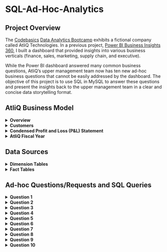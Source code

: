 # SQL-Ad-Hoc-Analytics

## Project Overview
The [Codebasics](https://codebasics.io/) [Data Analytics Bootcamp](https://codebasics.io/bootcamps/data-analytics-bootcamp-with-practical-job-assistance) exhibits a fictional company called AtliQ Technologies. In a previous project, [Power BI Business Insights 360](https://github.com/mike-li8/Power-BI-Business-Insights-360/blob/main/README.md), I built a dashboard that provided insights into various business verticals (finance, sales, marketing, supply chain, and executive).

While the Power BI dashboard answered many common business questions, AtliQ’s upper management team now has ten new ad-hoc business questions that cannot be easily addressed by the dashboard. The objective of this project is to use SQL in MySQL to answer these questions and present the insights back to the upper management team in a clear and concise data storytelling format.










## AtliQ Business Model

<details>
  <summary><b>Overview</b></summary>

### Overview
AtliQ manufactures computer hardware **products** (e.g., mouse, keyboard, printer, monitor) and then sells them to various **customers** which are stores such as Amazon and Best Buy. Hence, AtliQ's customers are in the form of <ins>store businesses</ins> (e.g., Amazon, Best Buy) and should not be confused with customers in the form of people (i.e., the people purchasing products from Amazon or Best Buy).
</details>

<details>
  <summary><b>Customers</b></summary>

### Customers
AtliQ's customers are categorized into two different **platforms**:
1. Brick & Motar
   * stores that have physical location(s)
2. E-Commerce
   * stores which only sell products online

AtliQ's customers are categorized into three different **channels**:
1. Retailer
   * Stores not owned by AtliQ (e.g. Amazon, Best Buy)
3. Direct
   * Stores owned by AtliQ. These are AltiQ Exclusive and AtliQ E-Store.
5. Distributor
   * Some markets have laws/regulations which only allow AtliQ to sell products to a distributor type customer within that market. AtliQ sells products to the distributor; the distributor then sells the products to various stores within that market.
</details>





<details>
  <summary><b>Condensed Profit and Loss (P&L) Statement</b></summary>

### Condensed Profit and Loss (P&L) Statement
This example of a simplified P&L statement should give a better understanding of AtliQ's business model. In this example, the P&L calculations and values are derived from one sales transaction of one product being sold to one customer.
| Line Item | Description | P & L Value Formula | P&L Value Calculation | P & L Value |
| :- | :- | :- | :- | -: |
| Gross Price |  The base price of a product | not applicable | `not applicable` | `$50.00` |
| Pre-Invoice Deduction | For every fiscal year, the sales team determines a<br>pre-invoice deduction percentage for each<br><ins>specific customer</ins>. The pre-invoice deduction<br>percentage is based on AtliQ's relationship and<br>experience with the customer. The pre-invoice<br>deduction is applied to the gross price of the<br>product before it is billed to the customer. In this<br>example, the customer receives a pre-invoice<br>deduction of 10% of gross price. | (Gross Price $) *<br> (Pre&nbsp;Invoice&nbsp;Deduction&nbsp;%) | `$50.00` *<br>`0.10` | `$5.00` |
| Net Invoice Sales | The amount of money that is billed to the<br>customer to obtain the product, after<br>pre invoice deductions are subtracted<br>from gross price. | (Gross Price $) -<br>(Pre&nbsp;Invoice Deduction $) | `$50.00` -<br>`$5.00` | `$45.00` |
| Post-Invoice Deudctions | For&nbsp;each&nbsp;calendar&nbsp;month,&nbsp;the&nbsp;sales&nbsp;team<br>determines&nbsp;a&nbsp;post-invoice&nbsp;deduction&nbsp;percentage<br>based&nbsp;on&nbsp;a&nbsp;<ins>specific&nbsp;customer&nbsp;and&nbsp;product</ins>.&nbsp;For<br>example,&nbsp;if&nbsp;AtliQ&nbsp;sells&nbsp;a&nbsp;product&nbsp;to&nbsp;a&nbsp;customer<br>and&nbsp;that&nbsp;customer&nbsp;agrees&nbsp;to&nbsp;display&nbsp;the&nbsp;product&nbsp;at<br>a&nbsp;prime&nbsp;location&nbsp;within&nbsp;the&nbsp;store&nbsp;during&nbsp;a<br>specific&nbsp;calendar&nbsp;month,&nbsp;AtliQ&nbsp;may&nbsp;pay&nbsp;that<br>customer&nbsp;a&nbsp;post-invoice&nbsp;deduction.&nbsp;AtliQ&nbsp;pays&nbsp;a<br>post-invoice&nbsp;deduction&nbsp;amount&nbsp;as&nbsp;a&nbsp;rebate&nbsp;to&nbsp;the<br>customer&nbsp;after&nbsp;net&nbsp;invoice&nbsp;sales.&nbsp;In&nbsp;this&nbsp;example,<br>the&nbsp;customer&nbsp;receives&nbsp;a&nbsp;post-invoice&nbsp;deduction&nbsp;of<br>20%&nbsp;of&nbsp;net&nbsp;invoice&nbsp;sales. | not applicable | `$45.00` *<br>`0.20` | `$9.00` |
| Net Sales | AtliQ's Revenue | (Net Invoice Sales $) -<br>(Post-Invoice Deudctions $) | `$45.00` -<br>`$9.00` | `$36.00` |
| Cost of Goods Sold (COGS $) | Expenses AtliQ incurs such as manufacturing<br>products, shipping products, and storing products<br>in warehouses. | (Manufacturing Cost $) +<br>(Freight Cost $) +<br>(Other COGS $) | `not applicable` | `$16.00` |
| Gross Margin | AtliQ's Profit after deducing COGS from Net Sales. | (Net Sales $) -<br>(COGS $) | `$36.00` -<br>`$16.00` | `$20.00` |
| Operational Expenses | Expenses AtliQ incurs from activities such as<br>advertising and promotions of products<br>performed by the marketing team. | (Ads & Promotions $) +<br>(Other&nbsp;Operational&nbsp;Expense&nbsp;$) | `not applicable` | `$15.00` |
| Net Profit | AtliQ's Profit after deducting operational expenses<br>from gross margin. | (Gross Margin $) -<br>(Operational Expenses $) | `$20.00` -<br>`$15.00` | `$5.00` |
</details>


<details>
  <summary><b>AtliQ Fiscal Year</b></summary>

### AtliQ Fiscal Year
AtliQ's fiscal year begins in September and ends in August the following year. The example below shows AtliQ's fiscal dates (for fiscal year 2021) compared to calendar dates.
| 	Calendar Month and Year	 | 	AtliQ Fiscal Year	 | 	AtliQ Fiscal Month Number | 	AtliQ Fiscal Quarter	 |
| 	-:	 | 	-:	 | 	-:	 | 	-:	 |
| 	September 2020	 | 	2021	 | 	1	 | 	Q1	 |
| 	October 2020	 | 	2021	 | 	2	 | 	Q1	 |
| 	November 2020	 | 	2021	 | 	3	 | 	Q1	 |
| 	December 2020	 | 	2021	 | 	4	 | 	Q2	 |
| 	January 2021	 | 	2021	 | 	5	 | 	Q2	 |
| 	February 2021	 | 	2021	 | 	6	 | 	Q2	 |
| 	March 2021	 | 	2021	 | 	7	 | 	Q3	 |
| 	April 2021	 | 	2021	 | 	8	 | 	Q3	 |
| 	May 2021	 | 	2021	 | 	9	 | 	Q3	 |
| 	June 2021	 | 	2021	 | 	10	 | 	Q4	 |
| 	July 2021	 | 	2021	 | 	11	 | 	Q4	 |
| 	August 2021	 | 	2021	 | 	12	 | 	Q4	 |
</details>































## Data Sources

<details>
  <summary><b>Dimension Tables</b></summary>

### Dimension Tables
The following **dimension tables** are in MySQL schema `gdb023`. Sample records from the dimension tables are provided below.

**dim_customer**
| customer_code | customer         | platform     | channel   | market       | sub_zone | region |
|-------------:|:---------------|:--------------|:------------|:------------|:---------|:-------|
| 90004067     | Amazon          | E-Commerce  | Retailer | Japan      | ROA     | APAC   |
| 90004068     | Amazon          | E-Commerce  | Retailer | Japan      | ROA     | APAC   |
| 90007197     | Amazon          | E-Commerce  | Retailer | South Korea | ROA     | APAC   |
| 90022081     | Amazon          | E-Commerce  | Retailer | USA        | NA      | NA     |
| 90022082     | Amazon          | E-Commerce  | Retailer | USA        | NA      | NA     |
| 90023023     | Amazon          | E-Commerce  | Retailer | Canada     | NA      | NA     |
| 90023030     | Amazon          | E-Commerce  | Retailer | Canada     | NA      | NA     |
| 70004070     | Atliq e Store   | E-Commerce  | Direct   | Japan      | ROA     | APAC   |
| 70007199     | Atliq e Store   | E-Commerce  | Direct   | South Korea | ROA     | APAC   |
| 70022085     | Atliq e Store   | E-Commerce  | Direct   | USA        | NA      | NA     |
| 70023032     | Atliq e Store   | E-Commerce  | Direct   | Canada     | NA      | NA     |
| 70004069     | Atliq Exclusive | Brick & Mortar | Direct | Japan      | ROA     | APAC   |
| 70007198     | Atliq Exclusive | Brick & Mortar | Direct | South Korea | ROA     | APAC   |
| 70022084     | Atliq Exclusive | Brick & Mortar | Direct | USA        | NA      | NA     |
| 70023031     | Atliq Exclusive | Brick & Mortar | Direct | Canada     | NA      | NA     |
| 90022078     | Costco          | Brick & Mortar | Retailer | USA      | NA      | NA     |
| 90023027     | Costco          | Brick & Mortar | Retailer | Canada   | NA      | NA     |
| 90022080     | Staples         | Brick & Mortar | Retailer | USA      | NA      | NA     |
| 90023029     | Staples         | Brick & Mortar | Retailer | Canada   | NA      | NA     |
| 80001019	   | Neptune	       | Brick & Mortar | Distributor	| China |	ROA |	APAC |
| 80006154	   | Synthetic	     | Brick & Mortar	| Distributor	| Philiphines |	ROA |	APAC |
 
Notes:
* `customer_code` is a primary key field. 


**dim_product**
| 	product_code	 | 	division	 | 	segment	 | 	category	 | 	product	 | 	variant	 |
| 	-:	 | 	:-	 | 	:-	 | 	:-	 | 	:-	 | 	:-	 |
| A7119160102    | N & S    | Networking | Wi fi extender         | AQ Wi Power Dx1  | Plus        |
| A7119160103    | N & S    | Networking | Wi fi extender         | AQ Wi Power Dx1  | Premium     |
| A7118160101    | N & S    | Networking | Wi fi extender         | AQ Wi Power Dx1  | Standard    |
| A6419160302    | N & S    | Storage    | External Solid State Drives | AQ Clx1      | Plus        |
| A6419160303    | N & S    | Storage    | External Solid State Drives | AQ Clx1      | Premium     |
| A6419160301    | N & S    | Storage    | External Solid State Drives | AQ Clx1      | Standard    |
| A3119150303    | P & A    | Accessories| Keyboard               | AQ Gamers        | Plus 1      |
| A3120150304    | P & A    | Accessories| Keyboard               | AQ Gamers        | Plus 2      |
| A3120150305    | P & A    | Accessories| Keyboard               | AQ Gamers        | Premium 1   |
| A3120150306    | P & A    | Accessories| Keyboard               | AQ Gamers        | Premium 2   |
| A3119150301    | P & A    | Accessories| Keyboard               | AQ Gamers        | Standard 1  |
| A3119150302    | P & A    | Accessories| Keyboard               | AQ Gamers        | Standard 2  |
| A0721150402    | P & A    | Peripherals| Graphic Card           | AQ GT 21         | Plus 1      |
| A0721150403    | P & A    | Peripherals| Graphic Card           | AQ GT 21         | Plus 2      |
| A0721150404    | P & A    | Peripherals| Graphic Card           | AQ GT 21         | Premium     |
| A0721150401    | P & A    | Peripherals| Graphic Card           | AQ GT 21         | Standard    |
| A4118110105    | PC       | Notebook   | Personal Laptop        | AQ Aspiron       | Plus Blue   |
| A4118110104    | PC       | Notebook   | Personal Laptop        | AQ Aspiron       | Plus Grey   |
| A4118110106    | PC       | Notebook   | Personal Laptop        | AQ Aspiron       | Plus Red    |
| A4118110107    | PC       | Notebook   | Personal Laptop        | AQ Aspiron       | Premium Black|
| A4118110102    | PC       | Notebook   | Personal Laptop        | AQ Aspiron       | Standard Blue|
| A4118110101    | PC       | Notebook   | Personal Laptop        | AQ Aspiron       | Standard Grey|
| A4118110103    | PC       | Notebook   | Personal Laptop        | AQ Aspiron       | Standard Red|



Notes:
* `product_code` is a primary key field.
</details>



<details>
  <summary><b>Fact Tables</b></summary>

### Fact Tables
The following **fact tables** are in MySQL schema `gdb023`. Sample records from the fact tables are provided below.


**fact_sales_monthly**
| date       | product_code | customer_code | sold_quantity | fiscal_year |
|------------|--------------|---------------|---------------|-------------|
| 2019-09-01 | A0118150101  | 70002017      | 137           | 2020        |
| 2019-09-01 | A0118150101  | 70002018      | 47            | 2020        |
| 2019-09-01 | A0118150102  | 70002017      | 122           | 2020        |
| 2019-09-01 | A0118150102  | 70002018      | 24            | 2020        |
| 2019-10-01 | A0118150101  | 70002017      | 40            | 2020        |
| 2019-10-01 | A0118150101  | 70002018      | 32            | 2020        |
| 2019-10-01 | A0118150102  | 70002017      | 189           | 2020        |
| 2019-10-01 | A0118150102  | 70002018      | 139           | 2020        |
| 2020-09-01 | A0118150101  | 70002017      | 248           | 2021        |
| 2020-09-01 | A0118150101  | 70002018      | 240           | 2021        |
| 2020-09-01 | A0118150102  | 70002017      | 42            | 2021        |
| 2020-09-01 | A0118150102  | 70002018      | 91            | 2021        |
| 2020-10-01 | A0118150101  | 70002017      | 297           | 2021        |
| 2020-10-01 | A0118150101  | 70002018      | 119           | 2021        |
| 2020-10-01 | A0118150102  | 70002017      | 275           | 2021        |
| 2020-10-01 | A0118150102  | 70002018      | 284           | 2021        |

Notes:
* This table contains data on the sold quantity of products for specific customers, on a monthly level
* The columns `date`, `product_code`, and `customer_code` make up a **composite primary key**
* Sales data is available for fiscal years 2020 and 2021



**fact_gross_price**
| product_code | fiscal_year | gross_price |
|--------------|-------------|-------------|
| A0118150101  | 2020        | 16.2323     |
| A0118150101  | 2021        | 19.0573     |
| A0118150102  | 2020        | 19.8577     |
| A0118150102  | 2021        | 21.4565     |
| A0118150103  | 2020        | 22.1317     |
| A0118150103  | 2021        | 21.7795     |

Notes:
* Gross price is the base price of a product
* This table contains data on the gross price of each specific product on a fiscal year level
* The columns `product_code` and `fiscal_year` make up a **composite primary key**
* Gross price data is available for fiscal years 2020 and 2021


**fact_manufacturing_cost**
| product_code | cost_year | manufacturing_cost |
|--------------|-----------|--------------------|
| A0118150101  | 2020      | 5.0207             |
| A0118150101  | 2021      | 5.5172             |
| A0118150102  | 2020      | 5.7180             |
| A0118150102  | 2021      | 6.2835             |
| A0118150103  | 2020      | 6.3264             |
| A0118150103  | 2021      | 6.5900             |

Notes:
* Manufacturing cost is one component of COGS
* This table contains data on the manufacturing cost ($) for one unit quantity of each specific product on a fiscal year level
* The columns `product_code` and `cost_year` make up a **composite primary key**
* Manufacturing cost ($) data is available for fiscal years 2020 and 2021




**fact_pre_invoice_deductions**
| 	customer_code	 | 	fiscal_year	 | 	pre_invoice_discount_pct	 |
| 	-:	 | 	-:	 | 	-:	 |
| 70002017      | 2020        | 0.0735                   |
| 70002017      | 2021        | 0.0703                   |
| 70002018      | 2020        | 0.2255                   |
| 70002018      | 2021        | 0.2061                   |
| 70003181      | 2020        | 0.0531                   |
| 70003181      | 2021        | 0.0974                   |

Notes:
* This table contains data on pre-invoice deductions (as a percentage of gross sales) for each specific customer, on a fiscal year level
* The columns `customer_code`, and `fiscal_year` make up a **composite primary key**
* Pre-invoice deductions data is available for fiscal years 2020 and 2021

</details>




























## Ad-hoc Questions/Requests and SQL Queries

<details>
  <summary><b>Question 1</b></summary>

### Question 1
#### Question:
List all the markets where the customer 'Atliq Exclusive' operates in the APAC region.

#### SQL Code:
```sql
SELECT
    DISTINCT c.market AS market_name
FROM
    gdb023.dim_customer c
WHERE
    c.customer = 'Atliq Exclusive' AND
    c.region = 'APAC'
ORDER BY
    market_name ASC
;
```

#### SQL Output:
| market_name  |
|--------------|
| Australia    |
| Bangladesh   |
| India        |
| Indonesia    |
| Japan        |
| Newzealand   |
| Philippines  |
| South Korea  |

</details>





<details>
  <summary><b>Question 2</b></summary>

### Question 2

#### Question:
What is the percentage increase in the number of unique products sold in 2021 compared to 2020?
The final output should contain these fields:
* unique_products_2020
* unique_products_2021
* percentage_chg

#### SQL Code:
```sql
WITH
    unique_2020 AS
    (
        SELECT
            COUNT(DISTINCT s.product_code) AS unique_products_2020
        FROM
            gdb023.fact_sales_monthly s
        WHERE
            s.fiscal_year = 2020
    ),
    unique_2021 AS
    (
        SELECT
            COUNT(DISTINCT s.product_code) AS unique_products_2021
        FROM
            gdb023.fact_sales_monthly s
        WHERE
            s.fiscal_year = 2021
    )
SELECT
    u20.unique_products_2020,
    u21.unique_products_2021,
    ROUND(
        (u21.unique_products_2021 - u20.unique_products_2020)
        / u20.unique_products_2020
        * 100,
        2
    ) AS percentage_chg
FROM
    unique_2020 u20,
    unique_2021 u21
;
```

#### SQL Output:
| unique_products_2020 | unique_products_2021 | percentage_chg |
|----------------------|----------------------|----------------|
| 245                  | 334                  | 36.33          |

</details>




<details>
  <summary><b>Question 3</b></summary>

### Question 3
Provide the count of unique products for each product segment. The final output should contain these fields:
* segment
* product_count

The final output should be sorted in descending order of product count.

#### SQL Code:
```sql
SELECT
    p.segment,
    COUNT(p.product_code) AS product_count
FROM
    gdb023.dim_product p
GROUP BY
    p.segment
ORDER BY
    product_count DESC
;
```

#### SQL Output:
| segment     | product_count |
|-------------|---------------|
| Notebook    | 129           |
| Accessories | 116           |
| Peripherals | 84            |
| Desktop     | 32            |
| Storage     | 27            |
| Networking  | 9             |

</details>





<details>
  <summary><b>Question 4</b></summary>

### Question 4
Which product segment had the greatest increase in the count of unique products sold in 2021 compared to 2020? The final output should contain these fields:
* segment
* unique_products_2020
* unique_products_2021
* difference

#### SQL Code:
```sql
WITH
    unique_products_sold_by_segment_fiscal_year AS
    (
        SELECT
            s.fiscal_year,
            p.segment,
            COUNT(DISTINCT s.product_code) AS count_unique_products
        FROM
            gdb023.fact_sales_monthly s
        INNER JOIN
            gdb023.dim_product p
            ON s.product_code = p.product_code
        GROUP BY
            s.fiscal_year,
            p.segment
    )
SELECT
    fy20.segment,
    fy20.count_unique_products AS unique_products_2020,
    fy21.count_unique_products AS unique_products_2021,
    fy21.count_unique_products - fy20.count_unique_products AS difference
FROM
    unique_products_sold_by_segment_fiscal_year fy20
INNER JOIN
    unique_products_sold_by_segment_fiscal_year fy21
    ON fy20.segment = fy21.segment
WHERE
    fy20.fiscal_year = 2020 AND
    fy21.fiscal_year = 2021
ORDER BY
    difference DESC
;
```


#### SQL Output:
| Segment     | Unique Products 2020 | Unique Products 2021 | Difference |
|-------------|----------------------|----------------------|------------|
| Accessories | 69                   | 103                  | 34         |
| Notebook    | 92                   | 108                  | 16         |
| Peripherals | 59                   | 75                   | 16         |
| Desktop     | 7                    | 22                   | 15         |
| Storage     | 12                   | 17                   | 5          |
| Networking  | 6                    | 9                    | 3          |

</details>











<details>
  <summary><b>Question 5</b></summary>

### Question 5
Retrieve the product(s) with the highest and lowest manufacturing cost among all products from fiscal years 2020 to 2021. The final output should contain these fields:
* product_code
* product
* variant
* manufacturing_cost

### SQL Code:
```sql
SELECT
    mc.product_code,
    p.product,
    p.variant,
    mc.manufacturing_cost
FROM
    gdb023.fact_manufacturing_cost mc
INNER JOIN
    gdb023.dim_product p
    ON mc.product_code = p.product_code
WHERE
    mc.manufacturing_cost = (SELECT MAX(manufacturing_cost) FROM gdb023.fact_manufacturing_cost) OR
    mc.manufacturing_cost = (SELECT MIN(manufacturing_cost) FROM gdb023.fact_manufacturing_cost)
ORDER BY
    mc.manufacturing_cost ASC
;
```

### SQL Output:
| product_code   | product                | variant   | manufacturing_cost |
|----------------|------------------------|-----------|---------------------|
| A2118150101    | AQ Master wired x1 Ms | Standard 1| 0.8920              |
| A6120110206    | AQ HOME Allin1 Gen 2  | Plus 3    | 240.5364            |


</details>


<details>
  <summary><b>Question 6</b></summary>

### Question 6
Generate a report of the top 5 customers in the Indian market with the highest average pre-invoice discount percentage for the 2021 fiscal year. The final output should include the following fields:
* customer
* average_pre_invoice_discount_pct


### SQL Code:
```sql
WITH
    average_pre_invoice_discount_pct_ranked AS
    (
        SELECT
            c.customer,
            AVG(pid.pre_invoice_discount_pct) AS average_pre_invoice_discount_pct,
            DENSE_RANK() OVER(ORDER BY AVG(pid.pre_invoice_discount_pct) DESC) AS rnk
        FROM
            gdb023.fact_pre_invoice_deductions pid
        INNER JOIN
            gdb023.dim_customer c
            ON pid.customer_code = c.customer_code
        WHERE
            pid.fiscal_year = 2021 AND
            c.market = "India"
        GROUP BY
            c.customer
    )
SELECT
    apr.customer,
    apr.average_pre_invoice_discount_pct
FROM
    average_pre_invoice_discount_pct_ranked apr
WHERE
    rnk <= 5
ORDER BY
    rnk ASC
;
```

### SQL Output:
| customer     | average_pre_invoice_discount_pct |
|--------------|----------------------------------|
| Flipkart     | 0.3083                           |
| Viveks       | 0.3038                           |
| Ezone        | 0.3028                           |
| Croma        | 0.3025                           |
| Vijay Sales  | 0.2753                           |

</details>






<details>
  <summary><b>Question 7</b></summary>

### Question 7
Generate a report of monthly gross sales amount for the customer 'Atliq Exclusive' from fiscal years 2020 to 2021. Also include month-over-month change in gross sales amount. The final output should include the following fields:
* month
* fiscal_year
* gross_sales_amount
* gross_sales_amount_last_month
* mom_chg


### SQL Code
```sql
WITH
    gross_sales_by_month AS
    (
        SELECT
            s.date AS month,
            s.fiscal_year,
            SUM(s.sold_quantity * gp.gross_price) AS gross_sales_amount
        FROM
            gdb023.fact_sales_monthly s
        INNER JOIN
            gdb023.dim_customer c
            ON s.customer_code = c.customer_code
        INNER JOIN
            gdb023.fact_gross_price gp
            ON s.product_code = gp.product_code
            AND s.fiscal_year = gp.fiscal_year
        WHERE
            c.customer = "Atliq Exclusive"
        GROUP BY
            s.date,
            s.fiscal_year
    ),
    gross_sales_with_lag AS
    (
        SELECT
            *,
            LAG(gs.gross_sales_amount, 1, NULL) OVER(ORDER BY gs.month ASC) AS gross_sales_amount_last_month
        FROM
            gross_sales_by_month gs
    )
SELECT
    gsl.month,
    gsl.fiscal_year,
    gsl.gross_sales_amount,
    gsl.gross_sales_amount_last_month,
    CASE
        WHEN gsl.gross_sales_amount_last_month IS NULL THEN NULL
        ELSE (gsl.gross_sales_amount - gsl.gross_sales_amount_last_month) / gsl.gross_sales_amount_last_month
    END AS mom_chg
FROM
    gross_sales_with_lag gsl
ORDER BY
    gsl.month ASC
;
```



### SQL Output
| month       | fiscal_year | gross_sales_amount | gross_sales_amount_last_month | mom_chg    |
|-------------|-------------|---------------------|-------------------------------|------------|
| 2019-09-01  | 2020        | 4496259.6724        | NULL                          | NULL       |
| 2019-10-01  | 2020        | 5135902.3467        | 4496259.6724                  | 0.14226106 |
| 2019-11-01  | 2020        | 7522892.5608        | 5135902.3467                  | 0.46476550 |
| 2019-12-01  | 2020        | 4830404.7285        | 7522892.5608                  | -0.35790593|
| 2020-01-01  | 2020        | 4740600.1605        | 4830404.7285                  | -0.01859152|
| 2020-02-01  | 2020        | 3996227.7661        | 4740600.1605                  | -0.15702071|
| 2020-03-01  | 2020        | 378770.9700         | 3996227.7661                  | -0.90521787|
| 2020-04-01  | 2020        | 395035.3535         | 378770.9700                   | 0.04293989 |
| 2020-05-01  | 2020        | 783813.4238         | 395035.3535                   | 0.98416019 |
| 2020-06-01  | 2020        | 1695216.6008        | 783813.4238                   | 1.16278077 |
| 2020-07-01  | 2020        | 2551159.1584        | 1695216.6008                  | 0.50491634 |
| 2020-08-01  | 2020        | 2786648.2601        | 2551159.1584                  | 0.09230671 |
| 2020-09-01  | 2021        | 12353509.7938       | 2786648.2601                  | 3.43310696 |
| 2020-10-01  | 2021        | 13218636.1966       | 12353509.7938                 | 0.07003082 |
| 2020-11-01  | 2021        | 20464999.0997       | 13218636.1966                 | 0.54819293 |
| 2020-12-01  | 2021        | 12944659.6509       | 20464999.0997                 | -0.36747324|
| 2021-01-01  | 2021        | 12399392.9788       | 12944659.6509                 | -0.04212291|
| 2021-02-01  | 2021        | 10129735.5675       | 12399392.9788                 | -0.18304585|
| 2021-03-01  | 2021        | 12144061.2501       | 10129735.5675                 | 0.19885274 |
| 2021-04-01  | 2021        | 7311999.9547        | 12144061.2501                 | -0.39789500|
| 2021-05-01  | 2021        | 12150225.0139       | 7311999.9547                  | 0.66168286 |
| 2021-06-01  | 2021        | 9824521.0110        | 12150225.0139                 | -0.19141242|
| 2021-07-01  | 2021        | 12092346.3245       | 9824521.0110                  | 0.23083317 |
| 2021-08-01  | 2021        | 7178707.5902        | 12092346.3245                 | -0.40634287|

</details>








<details>
  <summary><b>Question 8</b></summary>

### Question 8
Which fiscal quarter of fiscal year 2020 had the highest total quantity of products sold? Generate a report showing total quantity of products sold per fiscal quarter for fiscal year 2020. The final output should include the following fields:
* `fiscal_quarter`
* `total_sold_quantity`

Sort the results in descending order of `total_sold_quantity`

```sql
WITH
    sales_monthly_2020_with_quarters AS
    (
        SELECT
            CASE
                WHEN MONTH(s.date) IN(9,10,11) THEN 'Q1'
                WHEN MONTH(s.date) IN(12,1,2) THEN 'Q2'
                WHEN MONTH(s.date) IN(3,4,5) THEN 'Q3'
                WHEN MONTH(s.date) IN(6,7,8) THEN 'Q4'
            END AS fiscal_quarter,
            s.sold_quantity
        FROM
            gdb023.fact_sales_monthly s
        WHERE
            s.fiscal_year = 2020
    )
SELECT
    sq.fiscal_quarter,
    SUM(sq.sold_quantity) AS total_sold_quantity
FROM
    sales_monthly_2020_with_quarters sq
GROUP BY
    sq.fiscal_quarter
ORDER BY
    total_sold_quantity DESC
;
```

### SQL Output:
| fiscal_quarter | total_sold_quantity |
|----------------|---------------------|
| Q1             | 7005619             |
| Q2             | 6649642             |
| Q4             | 5042541             |
| Q3             | 2075087             |

</details>





<details>
  <summary><b>Question 9</b></summary>

### Question 9
Which of the three customer channels (Direct, Retailer, Distributor) contributed the most to total gross sales in fiscal year 2021? Generate a report showing the gross sales amount (in millions) for each customer channel in fiscal year 2021, along with each customer channel’s percentage contribution to the total gross sales. The final output should include the following fields:
* channel
* gross_sales_mln
* percentage

### SQL Code
```sql
WITH
    gross_sales_2021_by_channel AS
    (
        SELECT
            c.channel,
            SUM(s.sold_quantity * gp.gross_price) AS gross_sales
        FROM
            fact_sales_monthly s
        INNER JOIN
            gdb023.fact_gross_price gp
            ON s.product_code = gp.product_code
            AND s.fiscal_year = gp.fiscal_year
        INNER JOIN
            gdb023.dim_customer c
            ON s.customer_code = c.customer_code
        WHERE
            s.fiscal_year = 2021
        GROUP BY
            c.channel
    )
SELECT
    channel,
    ROUND(gs.gross_sales / 1000000, 2) AS gross_sales_mln,
    gs.gross_sales / (SELECT SUM(gross_sales) FROM gross_sales_2021_by_channel) AS percentage
FROM
    gross_sales_2021_by_channel gs
ORDER BY
    gross_sales_mln DESC
;
```

### SQL Output
| channel     | gross_sales_mln | percentage  |
|-------------|------------------|-------------|
| Retailer    | 1219.08          | 0.73233983  |
| Direct      | 257.53           | 0.15470739  |
| Distributor | 188.03           | 0.11295278  |

</details>






<details>
  <summary><b>Question 10</b></summary>

### Question 10
Identify the top 3 products by total quantity sold within each product division for fiscal year 2021. The final output should include the following fields:
* division
* product_code
* product
* total_sold_quantity
* rank_order

### SQL Code
```sql
WITH
    total_sold_qty_by_division AS
    (
        SELECT
            p.division,
            p.product,
            s.product_code,
            SUM(s.sold_quantity) AS total_sold_quantity,
            DENSE_RANK() OVER(PARTITION BY division ORDER BY SUM(s.sold_quantity) DESC) AS rank_order
        FROM
            fact_sales_monthly s
        INNER JOIN
            dim_product p
            ON s.product_code = p.product_code
        WHERE
            s.fiscal_year = 2021
        GROUP BY
            p.division,
            p.product,
            s.product_code
    )
SELECT
    ts.division,
    ts.product,
    ts.product_code,
    ts.total_sold_quantity,
    ts.rank_order
FROM
    total_sold_qty_by_division ts
WHERE
    ts.rank_order <= 3
ORDER BY
    ts.division, ts.rank_order ASC
;
```

### SQL Output
| division | product               | product_code | total_sold_quantity | rank_order |
|----------|-----------------------|--------------|---------------------|------------|
| N & S    | AQ Pen Drive 2 IN 1   | A6720160103  | 701373              | 1          |
| N & S    | AQ Pen Drive DRC      | A6818160202  | 688003              | 2          |
| N & S    | AQ Pen Drive DRC      | A6819160203  | 676245              | 3          |
| P & A    | AQ Gamers Ms          | A2319150302  | 428498              | 1          |
| P & A    | AQ Maxima Ms          | A2520150501  | 419865              | 2          |
| P & A    | AQ Maxima Ms          | A2520150504  | 419471              | 3          |
| PC       | AQ Digit              | A4218110202  | 17434               | 1          |
| PC       | AQ Velocity           | A4319110306  | 17280               | 2          |
| PC       | AQ Digit              | A4218110208  | 17275               | 3          |

</details>
